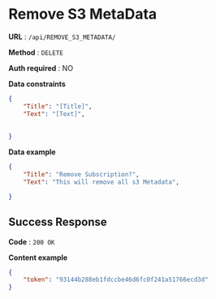 # Remove S3 MetaData

**URL** : `/api/REMOVE_S3_METADATA/`

**Method** : `DELETE`

**Auth required** : NO

**Data constraints**

```json
{
    "Title": "[Title]",
    "Text": "[Text]",
   
    
}
```
**Data example**

```json
{
    "Title": "Remove Subscription?",
    "Text": "This will remove all s3 Metadata",

}
```

## Success Response

**Code** : `200 OK`

**Content example**

```json
{
    "token": "93144b288eb1fdccbe46d6fc0f241a51766ecd3d"
}
```
